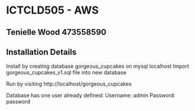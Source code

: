# ICTCLD505 - AWS

## Tenielle Wood 473558590

## Installation Details

Install by creating database gorgeous_cupcakes on mysql localhost
Import gorgeous_cupcakes_v1.sql file into new database

Run by visiting http://localhost/gorgeous_cupcakes

Database has one user already defined:
Username: admin
Password: password
